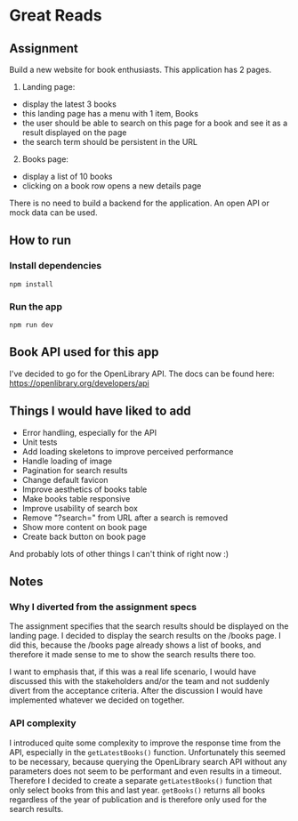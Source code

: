 # Great Reads

## Assignment

Build a new website for book enthusiasts. This application has 2 pages.

1. Landing page:

- display the latest 3 books
- this landing page has a menu with 1 item, Books
- the user should be able to search on this page for a book and see it as a result displayed on the
  page
- the search term should be persistent in the URL

2. Books page:

- display a list of 10 books
- clicking on a book row opens a new details page

There is no need to build a backend for the application. An open API or mock data can be used.

## How to run

### Install dependencies

`npm install`

### Run the app

`npm run dev`

## Book API used for this app

I've decided to go for the OpenLibrary API. The docs can be found here: https://openlibrary.org/developers/api

## Things I would have liked to add

- Error handling, especially for the API
- Unit tests
- Add loading skeletons to improve perceived performance
- Handle loading of image
- Pagination for search results
- Change default favicon
- Improve aesthetics of books table
- Make books table responsive
- Improve usability of search box
- Remove "?search=" from URL after a search is removed
- Show more content on book page
- Create back button on book page

And probably lots of other things I can't think of right now :)

## Notes

### Why I diverted from the assignment specs

The assignment specifies that the search results should be displayed on the landing page. I decided to display the search results on the /books page. I did this, because the /books page already shows a list of books, and therefore it made sense to me to show the search results there too.

I want to emphasis that, if this was a real life scenario, I would have discussed this with the stakeholders and/or the team and not suddenly divert from the acceptance criteria. After the discussion I would have implemented whatever we decided on together.

### API complexity

I introduced quite some complexity to improve the response time from the API, especially in the `getLatestBooks()` function. Unfortunately this seemed to be necessary, because querying the OpenLibrary search API without any parameters does not seem to be performant and even results in a timeout. Therefore I decided to create a separate `getLatestBooks()` function that only select books from this and last year. `getBooks()` returns all books regardless of the year of publication and is therefore only used for the search results.
